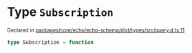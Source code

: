 # Type `Subscription`
<sub>Declared in [packages/core/echo/echo-schema/dist/types/src/query.d.ts:11]()</sub>





```ts
type Subscription = function
```
